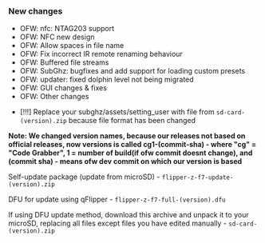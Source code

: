 ### New changes
* OFW: nfc: NTAG203 support
* OFW: NFC new design
* OFW: Allow spaces in file name
* OFW: Fix incorrect IR remote renaming behaviour
* OFW: Buffered file streams
* OFW: SubGhz: bugfixes and add support for loading custom presets
* OFW: updater: fixed dolphin level not being migrated 
* OFW: GUI changes & fixes
* OFW: Other changes

- [!!!] Replace your subghz/assets/setting_user with file from `sd-card-(version).zip` because file format has been changed

**Note: We changed version names, because our releases not based on official releases, now versions is called
cg1-(commit-sha) - where "cg" = "Code Grabber", 1 = number of build(if ofw commit doesnt change), and (commit sha) - means ofw dev commit on which our version is based**

Self-update package (update from microSD) - `flipper-z-f7-update-(version).zip`

DFU for update using qFlipper - `flipper-z-f7-full-(version).dfu`

If using DFU update method, download this archive and unpack it to your microSD, replacing all files except files you have edited manually -
`sd-card-(version).zip`
